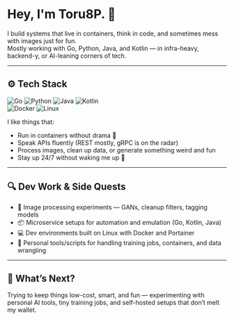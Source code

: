 # Hey, I'm Toru8P. 👋

I build systems that live in containers, think in code, and sometimes mess with images just for fun.  
Mostly working with Go, Python, Java, and Kotlin — in infra-heavy, backend-y, or AI-leaning corners of tech.

---

## ⚙️ Tech Stack

![Go](https://img.shields.io/badge/-Go-333?style=flat&logo=go) 
![Python](https://img.shields.io/badge/-Python-333?style=flat&logo=python)
![Java](https://img.shields.io/badge/-Java-333?style=flat&logo=java)
![Kotlin](https://img.shields.io/badge/-Kotlin-333?style=flat&logo=kotlin)  
![Docker](https://img.shields.io/badge/-Docker-333?style=flat&logo=docker)
![Linux](https://img.shields.io/badge/-Linux-333?style=flat&logo=linux)

I like things that:
- Run in containers without drama 🐳  
- Speak APIs fluently (REST mostly, gRPC is on the radar)  
- Process images, clean up data, or generate something weird and fun  
- Stay up 24/7 without waking me up 🚨

---

## 🔍 Dev Work & Side Quests

- 🧠 Image processing experiments — GANs, cleanup filters, tagging models
- 📦 Microservice setups for automation and emulation (Go, Kotlin, Java)
- 💻 Dev environments built on Linux with Docker and Portainer
- 🧰 Personal tools/scripts for handling training jobs, containers, and data wrangling

---

## 🧭 What’s Next?

Trying to keep things low-cost, smart, and fun — experimenting with personal AI tools, tiny training jobs, and self-hosted setups that don’t melt my wallet.
